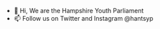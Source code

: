 - 👋 Hi, We are the Hampshire Youth Parliament
- 📫 Follow us on Twitter and Instagram @hantsyp

<!---
hantsyp/hantsyp is a ✨ special ✨ repository because its `README.md` (this file) appears on your GitHub profile.
You can click the Preview link to take a look at your changes.
--->
